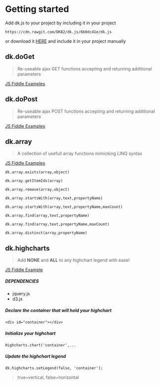 # Getting started
Add dk.js to your project by including it in your project

`https://cdn.rawgit.com/DK82/dk.js/6b0dc41e/dk.js`

or download it [HERE](https://github.com/DK82/dk.js/archive/master.zip) and include it in your project manually

## dk.doGet
> Re-useable ajax GET functions accepting and returning additional parameters

[JS Fiddle Examples](http://jsfiddle.net/dk82/wrhLffbq/2/)

## dk.doPost
> Re-useable ajax POST functions accepting and returning additional parameters

[JS Fiddle Examples](http://jsfiddle.net/dk82/saeau9mj/2/)





## dk.array

> A collection of usefull array functions mimicking LINQ syntax

[JS Fiddle Examples](http://jsfiddle.net/dk82/hk9qfn5o/)

`dk.array.exists(array,object)`

`dk.array.getItemIds(array)`

`dk.array.remove(array,object)`

`dk.array.startsWith(array,text,propertyName)`

`dk.array.startsWith(array,text,propertyName,maxCount)`

`dk.array.find(array,text,propertyName)`

`dk.array.find(array,text,propertyName,maxCount)`

`dk.array.distinct(array,propertyName)`









## dk.highcharts

> Add **NONE** and **ALL** to any highchart legend with ease!

[JS Fiddle Example](http://jsfiddle.net/dk82/cbLk6s30/)

##### DEPENDENCIES
* jquery.js
* d3.js

##### Declare the container that will hold your highchart

`<div id="container"></div>`
   
##### Initialize your highchart

`Highcharts.chart('container',...`

##### Update the highchart legend 

`dk.highcharts.setLegend(false, 'container');`
> true=vertical, false=horizontal





     
